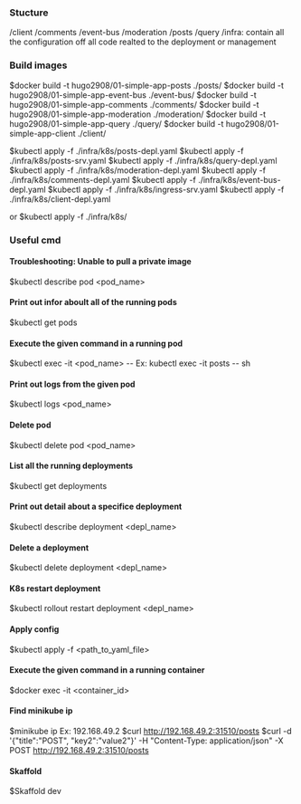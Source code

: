 ### Stucture
/client
/comments
/event-bus
/moderation
/posts
/query
/infra: contain all the configuration off all code realted to the deployment or management

### Build images
$docker build -t hugo2908/01-simple-app-posts ./posts/
$docker build -t hugo2908/01-simple-app-event-bus ./event-bus/
$docker build -t hugo2908/01-simple-app-comments ./comments/
$docker build -t hugo2908/01-simple-app-moderation ./moderation/
$docker build -t hugo2908/01-simple-app-query ./query/
$docker build -t hugo2908/01-simple-app-client ./client/

$kubectl apply -f ./infra/k8s/posts-depl.yaml
$kubectl apply -f ./infra/k8s/posts-srv.yaml
$kubectl apply -f ./infra/k8s/query-depl.yaml
$kubectl apply -f ./infra/k8s/moderation-depl.yaml
$kubectl apply -f ./infra/k8s/comments-depl.yaml
$kubectl apply -f ./infra/k8s/event-bus-depl.yaml
$kubectl apply -f ./infra/k8s/ingress-srv.yaml
$kubectl apply -f ./infra/k8s/client-depl.yaml

or
$kubectl apply -f ./infra/k8s/



### Useful cmd

#### Troubleshooting: Unable to pull a private image 
$kubectl describe pod <pod_name>

#### Print out infor aboult all of the running pods
$kubectl get pods

#### Execute the given command in a running pod
$kubectl exec -it <pod_name> -- <cmd>
Ex: kubectl exec -it posts -- sh

#### Print out logs from the given pod
$kubectl logs <pod_name>

#### Delete pod
$kubectl delete pod <pod_name>


#### List all the running deployments
$kubectl get deployments

#### Print out detail about a specifice deployment
$kubectl describe deployment <depl_name>

#### Delete a deployment
$kubectl delete deployment <depl_name>

#### K8s restart deployment
$kubectl rollout restart deployment <depl_name>

#### Apply config
$kubectl apply -f <path_to_yaml_file>


#### Execute the given command in a running container
$docker exec -it <container_id> <cmd>

#### Find minikube ip
$minikube ip
Ex: 192.168.49.2
$curl http://192.168.49.2:31510/posts
$curl -d '{"title":"POST", "key2":"value2"}' -H "Content-Type: application/json" -X POST http://192.168.49.2:31510/posts


#### Skaffold
$Skaffold dev